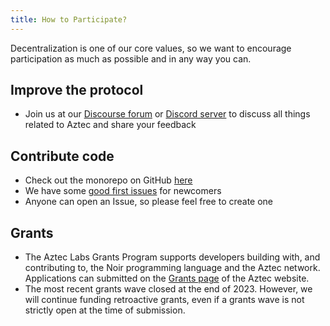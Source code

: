 ```yaml
---
title: How to Participate?
---
```


Decentralization is one of our core values, so we want to encourage participation as much as possible and in any way you can.

## Improve the protocol

- Join us at our [Discourse forum](https://discourse.aztec.network/) or [Discord server](https://discord.gg/DgWG2DBMyB) to discuss all things related to Aztec and share your feedback

## Contribute code

- Check out the monorepo on GitHub [here](https://github.com/AztecProtocol/aztec-packages)
- We have some [good first issues](https://github.com/AztecProtocol/aztec-packages/labels/good%20first%20issue) for newcomers
- Anyone can open an Issue, so please feel free to create one

## Grants

- The Aztec Labs Grants Program supports developers building with, and contributing to, the Noir programming language and the Aztec network. Applications can submitted on the [Grants page](https://aztec.network/grants/) of the Aztec website. 
- The most recent grants wave closed at the end of 2023. However, we will continue funding retroactive grants, even if a grants wave is not strictly open at the time of submission.
